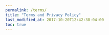 ```yaml
---
permalink: /terms/
title: "Terms and Privacy Policy"
last_modified_at: 2017-10-20T12:42:38-04:00
toc: true
---
```


